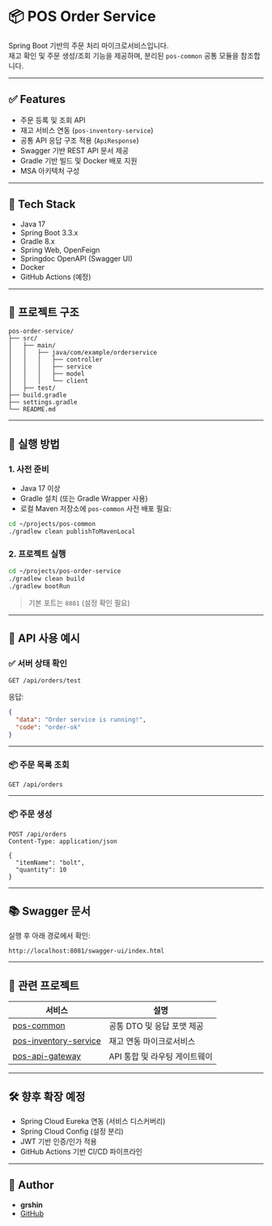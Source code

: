 # 📦 POS Order Service

Spring Boot 기반의 주문 처리 마이크로서비스입니다.  
재고 확인 및 주문 생성/조회 기능을 제공하며, 분리된 `pos-common` 공통 모듈을 참조합니다.

---

## ✅ Features

- 주문 등록 및 조회 API
- 재고 서비스 연동 (`pos-inventory-service`)
- 공통 API 응답 구조 적용 (`ApiResponse`)
- Swagger 기반 REST API 문서 제공
- Gradle 기반 빌드 및 Docker 배포 지원
- MSA 아키텍처 구성

---

## 🧱 Tech Stack

- Java 17
- Spring Boot 3.3.x
- Gradle 8.x
- Spring Web, OpenFeign
- Springdoc OpenAPI (Swagger UI)
- Docker
- GitHub Actions (예정)

---

## 📁 프로젝트 구조

```
pos-order-service/
├── src/
│   ├── main/
│   │   ├── java/com/example/orderservice
│   │   │   ├── controller
│   │   │   ├── service
│   │   │   ├── model
│   │   │   └── client
│   ├── test/
├── build.gradle
├── settings.gradle
└── README.md
```

---

## 🚀 실행 방법

### 1. 사전 준비

- Java 17 이상
- Gradle 설치 (또는 Gradle Wrapper 사용)
- 로컬 Maven 저장소에 `pos-common` 사전 배포 필요:

```bash
cd ~/projects/pos-common
./gradlew clean publishToMavenLocal
```

### 2. 프로젝트 실행

```bash
cd ~/projects/pos-order-service
./gradlew clean build
./gradlew bootRun
```

> 기본 포트는 `8081` (설정 확인 필요)

---

## 📡 API 사용 예시

### ✅ 서버 상태 확인

```
GET /api/orders/test
```

응답:

```json
{
  "data": "Order service is running!",
  "code": "order-ok"
}
```

---

### 📦 주문 목록 조회

```
GET /api/orders
```

---

### 📦 주문 생성

```
POST /api/orders
Content-Type: application/json

{
  "itemName": "bolt",
  "quantity": 10
}
```

---

## 📚 Swagger 문서

실행 후 아래 경로에서 확인:

```
http://localhost:8081/swagger-ui/index.html
```

---

## 🔗 관련 프로젝트

| 서비스                                                                   | 설명                          |
| ------------------------------------------------------------------------ | ----------------------------- |
| [pos-common](https://github.com/grshin/pos-common)                       | 공통 DTO 및 응답 포맷 제공    |
| [pos-inventory-service](https://github.com/grshin/pos-inventory-service) | 재고 연동 마이크로서비스      |
| [pos-api-gateway](https://github.com/grshin/pos-api-gateway)             | API 통합 및 라우팅 게이트웨이 |

---

## 🛠️ 향후 확장 예정

- Spring Cloud Eureka 연동 (서비스 디스커버리)
- Spring Cloud Config (설정 분리)
- JWT 기반 인증/인가 적용
- GitHub Actions 기반 CI/CD 파이프라인

---

## 👤 Author

- **grshin**
- [GitHub](https://github.com/grshin)
